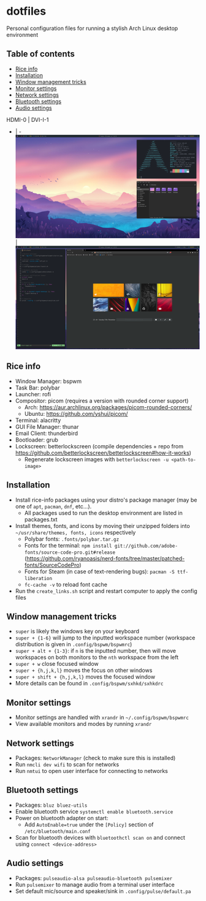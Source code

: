# dotfiles

Personal configuration files for running a stylish Arch Linux desktop environment

## Table of contents
- [Rice info](#rice-info)
- [Installation](#installation)
- [Window management tricks](#window-management-tricks)
- [Monitor settings](#monitor-settings)
- [Network settings](#network-settings)
- [Bluetooth settings](#bluetooth-settings)
- [Audio settings](#audio-settings)

HDMI-0 | DVI-I-1
- | -
![snapshot_0](images/snapshot_0.png) | ![snapshot_1](images/snapshot_1.png)

## Rice info
- Window Manager: bspwm
- Task Bar: polybar
- Launcher: rofi
- Compositor: picom (requires a version with rounded corner support)
    - Arch: https://aur.archlinux.org/packages/picom-rounded-corners/
    - Ubuntu: https://github.com/yshui/picom/
- Terminal: alacritty
- GUI File Manager: thunar
- Email Client: thunderbird
- Bootloader: grub
- Lockscreen: betterlockscreen (compile dependencies + repo from https://github.com/betterlockscreen/betterlockscreen#how-it-works)
    - Regenerate lockscreen images with `betterlockscreen -u <path-to-image>`

## Installation
- Install rice-info packages using your distro's package manager (may be one of `apt`, `pacman`, `dnf`, etc...).
    - All packages used to run the desktop environment are listed in packages.txt
- Install themes, fonts, and icons by moving their unzipped folders into `~/usr/share/themes, fonts, icons` respectively
    - Polybar fonts: `.fonts/polybar.tar.gz`
    - Fonts for the terminal: `npm install git://github.com/adobe-fonts/source-code-pro.git#release`  (https://github.com/ryanoasis/nerd-fonts/tree/master/patched-fonts/SourceCodePro)
    - Fonts for Steam (in case of text-rendering bugs): `pacman -S ttf-liberation`
    - `fc-cache -v` to reload font cache
- Run the `create_links.sh` script and restart computer to apply the config files

## Window management tricks
- `super` is likely the windows key on your keyboard
- `super + {1-6}` will jump to the inputted workspace number (workspace distribution is given in `.config/bspwm/bspwmrc`)
- `super + alt + {1-3}`: if `n` is the inputted number, then will move workspaces on both monitors to the `nth` workspace from the left
- `super + w` close focused window
- `super + {h,j,k,l}` moves the focus on other windows
- `super + shift + {h,j,k,l}` moves the focused window
- More details can be found in `.config/bspwm/sxhkd/sxhkdrc`

## Monitor settings
- Monitor settings are handled with `xrandr` in `~/.config/bspwm/bspwmrc`
- View available monitors and modes by running `xrandr`

## Network settings
- Packages: `NetworkManager` (check to make sure this is installed)
- Run `nmcli dev wifi` to scan for networks
- Run `nmtui` to open user interface for connecting to networks

## Bluetooth settings
- Packages: `bluz bluez-utils`
- Enable bluetooth service `systemctl enable bluetooth.service`
- Power on bluetooth adapter on start:
    - Add `AutoEnable=true` under the `[Policy]` section of `/etc/bluetooth/main.conf`
- Scan for bluetooth devices with `bluetoothctl scan on` and connect using `connect <device-address>`

## Audio settings
- Packages: `pulseaudio-alsa pulseaudio-bluetooth pulsemixer`
- Run `pulsemixer` to manage audio from a terminal user interface
- Set default mic/source and speaker/sink in `.config/pulse/default.pa`